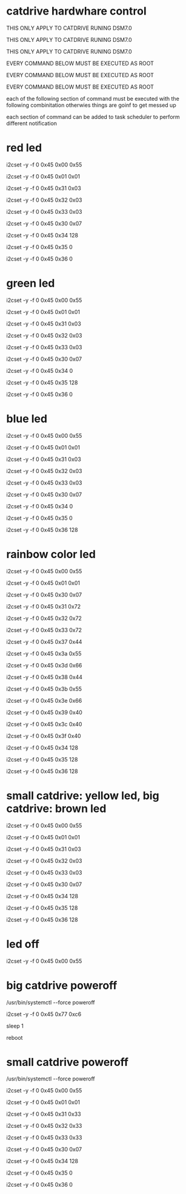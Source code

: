 # catdrive hardwhare control

THIS ONLY APPLY TO CATDRIVE RUNING DSM7.0

THIS ONLY APPLY TO CATDRIVE RUNING DSM7.0

THIS ONLY APPLY TO CATDRIVE RUNING DSM7.0


EVERY COMMAND BELOW MUST BE EXECUTED AS ROOT

EVERY COMMAND BELOW MUST BE EXECUTED AS ROOT

EVERY COMMAND BELOW MUST BE EXECUTED AS ROOT


each of the following section of command must be executed with the following combinitation otherwies things are goinf to get messed up

each section of command can be added to task scheduler to perform different notification





# red led

i2cset -y -f 0 0x45 0x00 0x55

i2cset -y -f 0 0x45 0x01 0x01

i2cset -y -f 0 0x45 0x31 0x03

i2cset -y -f 0 0x45 0x32 0x03

i2cset -y -f 0 0x45 0x33 0x03

i2cset -y -f 0 0x45 0x30 0x07

i2cset -y -f 0 0x45 0x34 128

i2cset -y -f 0 0x45 0x35 0

i2cset -y -f 0 0x45 0x36 0





# green led

i2cset -y -f 0 0x45 0x00 0x55

i2cset -y -f 0 0x45 0x01 0x01

i2cset -y -f 0 0x45 0x31 0x03

i2cset -y -f 0 0x45 0x32 0x03

i2cset -y -f 0 0x45 0x33 0x03

i2cset -y -f 0 0x45 0x30 0x07

i2cset -y -f 0 0x45 0x34 0

i2cset -y -f 0 0x45 0x35 128

i2cset -y -f 0 0x45 0x36 0





# blue led

i2cset -y -f 0 0x45 0x00 0x55

i2cset -y -f 0 0x45 0x01 0x01

i2cset -y -f 0 0x45 0x31 0x03

i2cset -y -f 0 0x45 0x32 0x03

i2cset -y -f 0 0x45 0x33 0x03

i2cset -y -f 0 0x45 0x30 0x07

i2cset -y -f 0 0x45 0x34 0

i2cset -y -f 0 0x45 0x35 0

i2cset -y -f 0 0x45 0x36 128


# rainbow color led

i2cset -y -f 0 0x45 0x00 0x55

i2cset -y -f 0 0x45 0x01 0x01

i2cset -y -f 0 0x45 0x30 0x07
        

i2cset -y -f 0 0x45 0x31 0x72

i2cset -y -f 0 0x45 0x32 0x72

i2cset -y -f 0 0x45 0x33 0x72



i2cset -y -f 0 0x45 0x37 0x44

i2cset -y -f 0 0x45 0x3a 0x55

i2cset -y -f 0 0x45 0x3d 0x66



i2cset -y -f 0 0x45 0x38 0x44

i2cset -y -f 0 0x45 0x3b 0x55

i2cset -y -f 0 0x45 0x3e 0x66

i2cset -y -f 0 0x45 0x39 0x40

i2cset -y -f 0 0x45 0x3c 0x40

i2cset -y -f 0 0x45 0x3f 0x40



i2cset -y -f 0 0x45 0x34 128

i2cset -y -f 0 0x45 0x35 128

i2cset -y -f 0 0x45 0x36 128





# small catdrive: yellow led, big catdrive: brown led

i2cset -y -f 0 0x45 0x00 0x55

i2cset -y -f 0 0x45 0x01 0x01

i2cset -y -f 0 0x45 0x31 0x03

i2cset -y -f 0 0x45 0x32 0x03

i2cset -y -f 0 0x45 0x33 0x03

i2cset -y -f 0 0x45 0x30 0x07

i2cset -y -f 0 0x45 0x34 128

i2cset -y -f 0 0x45 0x35 128

i2cset -y -f 0 0x45 0x36 128





# led off

i2cset -y -f 0 0x45 0x00 0x55





# big catdrive poweroff

/usr/bin/systemctl --force poweroff

i2cset -y -f 0 0x45 0x77 0xc6

sleep 1

reboot




# small catdrive poweroff

/usr/bin/systemctl --force poweroff

i2cset -y -f 0 0x45 0x00 0x55

i2cset -y -f 0 0x45 0x01 0x01

i2cset -y -f 0 0x45 0x31 0x33

i2cset -y -f 0 0x45 0x32 0x33

i2cset -y -f 0 0x45 0x33 0x33

i2cset -y -f 0 0x45 0x30 0x07

i2cset -y -f 0 0x45 0x34 128

i2cset -y -f 0 0x45 0x35 0

i2cset -y -f 0 0x45 0x36 0
